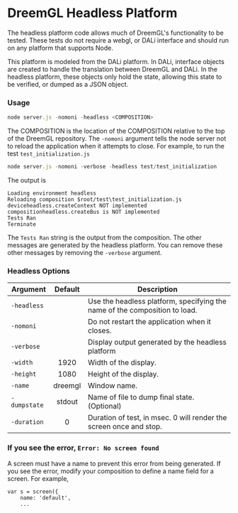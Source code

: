 # DreemGL Headless Platform

The headless platform code allows much of DreemGL's functionality to be tested. These tests do not require a webgl, or DALi interface and should run on any platform that supports Node.

This platform is modeled from the DALi platform. In DALi, interface objects are created to handle the translation between DreemGL and DALi. In the headless platform, these objects only hold the state, allowing this state to be verified, or dumped as a JSON object.

### Usage

```javascript
node server.js -nomoni -headless <COMPOSITION>
```

The COMPOSITION is the location of the COMPOSITION relative to the top of the DreemGL repository. The ```-nomoni``` argument tells the node server not to reload the application when it attempts to close. For example, to run the test ```test_initialization.js```

```javascript
node server.js -nomoni -verbose -headless test/test_initialization
```

The output is
```
Loading environment headless
Reloading composition $root/test\test_initialization.js
deviceheadless.createContext NOT implemented
compositionheadless.createBus is NOT implemented
Tests Ran
Terminate
```

The ```Tests Ran``` string is the output from the composition. The other messages are generated by the headless platform. You can remove these other messages by removing the ```-verbose``` argument.


### Headless Options

| Argument        | Default | Description  |
| --------------- |:-------:| -------------|
| ```-headless``` |            |  Use the headless platform, specifying the name of the composition to load. |
| ```-nomoni```   |  | Do not restart the application when it closes. |
| ```-verbose```  |  | Display output generated by the headless platform |
| ```-width```    | 1920       |  Width of the display. |
| ```-height```   | 1080       |  Height of the display. |
| ```-name```     | dreemgl    |  Window name. |
| ```-dumpstate```| stdout     |  Name of file to dump final state. (Optional) |
| ```-duration``` | 0          |  Duration of test, in msec. 0 will render the screen once and stop. |



### If you see the error, ```Error: No screen found```

A screen must have a name to prevent this error from being generated. If you see the error, modify your composition to define a name field for a screen. For example,
```
var s = screen({
	name: 'default',
	...      
```
